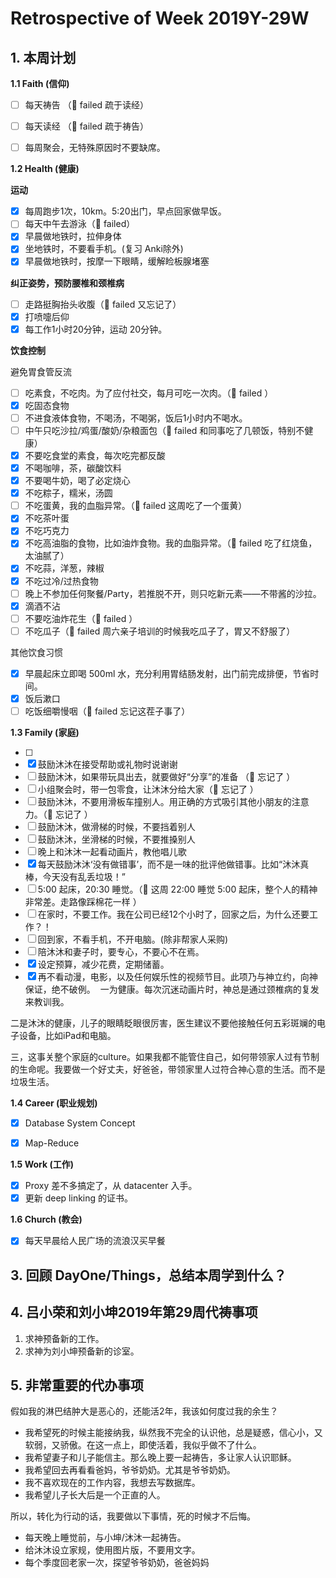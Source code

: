 # Retrospective of Week 2019Y-29W

## 1. 本周计划

**1.1 Faith (信仰)**

- [ ] 每天祷告 （🔴 failed 疏于读经）
- [ ] 每天读经 （🔴 failed 疏于祷告）
- [ ] 每周聚会，无特殊原因时不要缺席。


**1.2 Health (健康)**

**运动**

- [x] 每周跑步1次，10km。5:20出门，早点回家做早饭。
- [ ] 每天中午去游泳（🔴 failed）
- [x] 早晨做地铁时，拉伸身体
- [x] 坐地铁时，不要看手机。(复习 Anki除外)
- [x] 早晨做地铁时，按摩一下眼睛，缓解睑板腺堵塞

**纠正姿势，预防腰椎和颈椎病**

- [ ] 走路挺胸抬头收腹（🔴 failed 又忘记了）
- [x] 打喷嚏后仰
- [x] 每工作1小时20分钟，运动 20分钟。

**饮食控制**

避免胃食管反流

- [ ] 吃素食，不吃肉。为了应付社交，每月可吃一次肉。（🔴 failed ）
- [x] 吃固态食物
- [ ] 不进食液体食物，不喝汤，不喝粥，饭后1小时内不喝水。
- [ ] 中午只吃沙拉/鸡蛋/酸奶/杂粮面包（🔴 failed 和同事吃了几顿饭，特别不健康）
- [x] 不要吃食堂的素食，每次吃完都反酸
- [x] 不喝咖啡，茶，碳酸饮料
- [x] 不要喝牛奶，喝了必定烧心
- [x] 不吃粽子，糯米，汤圆
- [ ] 不吃蛋黄，我的血脂异常。（🔴 failed 这周吃了一个蛋黄）
- [x] 不吃茶叶蛋
- [x] 不吃巧克力
- [x] 不吃高油脂的食物，比如油炸食物。我的血脂异常。（🔴 failed 吃了红烧鱼，太油腻了）
- [x] 不吃蒜，洋葱，辣椒
- [x] 不吃过冷/过热食物
- [ ] 晚上不参加任何聚餐/Party，若推脱不开，则只吃新元素——不带酱的沙拉。
- [x] 滴酒不沾
- [ ] 不要吃油炸花生（🔴 failed ）
- [ ] 不吃瓜子（🔴 failed 周六亲子培训的时候我吃瓜子了，胃又不舒服了）

‌其他饮食习惯

- [x] 早晨起床立即喝 500ml 水，充分利用胃结肠发射，出门前完成排便，节省时间。
- [x] 饭后漱口
- [ ] 吃饭细嚼慢咽（🔴 failed 忘记这茬子事了）

**1.3 Family (家庭)**

- [ ] 
- [x] 鼓励沐沐在接受帮助或礼物时说谢谢
- [ ] 鼓励沐沐，如果带玩具出去，就要做好“分享”的准备 （🔴 忘记了 ）
- [ ] 小组聚会时，带一包零食，让沐沐分给大家（🔴 忘记了 ）
- [ ] 鼓励沐沐，不要用滑板车撞别人。用正确的方式吸引其他小朋友的注意力。（🔴 忘记了 ）
- [ ] 鼓励沐沐，做滑梯的时候，不要挡着别人
- [ ] 鼓励沐沐，坐滑梯的时候，不要推搡别人
- [ ] 晚上和沐沐一起看动画片，教他唱儿歌
- [x] 每天鼓励沐沐‘没有做错事’，而不是一味的批评他做错事。比如“沐沐真棒，今天没有乱丢垃圾！”
- [ ] 5:00 起床，20:30 睡觉。（🔴 这周 22:00 睡觉 5:00 起床，整个人的精神非常差。走路像踩棉花一样 ）
- [ ] 在家时，不要工作。我在公司已经12个小时了，回家之后，为什么还要工作？！
- [ ] 回到家，不看手机，不开电脑。(除非帮家人采购)
- [ ] 陪沐沐和妻子时，要专心，不要心不在焉。
- [x] 设定预算，减少花费，定期储蓄。
- [x] 再不看动漫，电影，以及任何娱乐性的视频节目。此项乃与神立约，向神保证，绝不破例。 
一为健康。每次沉迷动画片时，神总是通过颈椎病的复发来教训我。

二是沐沐的健康，儿子的眼睛眨眼很厉害，医生建议不要他接触任何五彩斑斓的电子设备，比如iPad和电脑。

三，这事关整个家庭的culture。如果我都不能管住自己，如何带领家人过有节制的生命呢。我要做一个好丈夫，好爸爸，带领家里人过符合神心意的生活。而不是垃圾生活。



**1.4 Career (职业规划)**

- [x] Database System Concept
- [x] Map-Reduce


**1.5 Work (工作)**

- [x] Proxy 差不多搞定了，从 datacenter 入手。
- [x] 更新 deep linking 的证书。

**1.6 Church (教会)**

- [x] 每天早晨给人民广场的流浪汉买早餐


## 3. 回顾 DayOne/Things，总结本周学到什么？ 


## 4. 吕小荣和刘小坤2019年第29周代祷事项

1. 求神预备新的工作。
2. 求神为刘小坤预备新的诊室。


## 5. 非常重要的代办事项

假如我的淋巴结肿大是恶心的，还能活2年，我该如何度过我的余生？

- 我希望死的时候主能接纳我，纵然我不完全的认识他，总是疑惑，信心小，又软弱，又骄傲。在这一点上，即使活着，我似乎做不了什么。
- 我希望妻子和儿子能信主。那么晚上要一起祷告，多让家人认识耶稣。
- 我希望回去再看看爸妈，爷爷奶奶。尤其是爷爷奶奶。
- 我不喜欢现在的工作内容，我想去写数据库。
- 我希望儿子长大后是一个正直的人。

所以，转化为行动的话，我要做以下事情，死的时候才不后悔。

- 每天晚上睡觉前，与小坤/沐沐一起祷告。
- 给沐沐设立家规，使用图片版，不要用文字。
- 每个季度回老家一次，探望爷爷奶奶，爸爸妈妈

